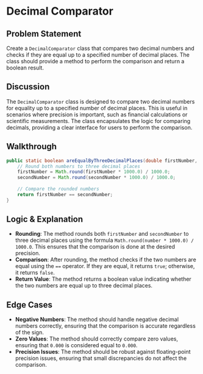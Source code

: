 # Decimal Comparator
## Problem Statement
Create a `DecimalComparator` class that compares two decimal numbers and checks if they are equal up to a specified number of decimal places. The class should provide a method to perform the comparison and return a boolean result.
## Discussion
The `DecimalComparator` class is designed to compare two decimal numbers for equality up to a specified number of decimal places. This is useful in scenarios where precision is important, such as financial calculations or scientific measurements. The class encapsulates the logic for comparing decimals, providing a clear interface for users to perform the comparison.
## Walkthrough
```java
public static boolean areEqualByThreeDecimalPlaces(double firstNumber, double secondNumber) {
    // Round both numbers to three decimal places
    firstNumber = Math.round(firstNumber * 1000.0) / 1000.0;
    secondNumber = Math.round(secondNumber * 1000.0) / 1000.0;
    
    // Compare the rounded numbers
    return firstNumber == secondNumber;
}
```
## Logic & Explanation
- **Rounding**: The method rounds both `firstNumber` and `secondNumber` to three decimal places using the formula `Math.round(number * 1000.0) / 1000.0`. This ensures that the comparison is done at the desired precision.
- **Comparison**: After rounding, the method checks if the two numbers are equal using the `==` operator. If they are equal, it returns `true`; otherwise, it returns `false`.
- **Return Value**: The method returns a boolean value indicating whether the two numbers are equal up to three decimal places.
## Edge Cases
- **Negative Numbers**: The method should handle negative decimal numbers correctly, ensuring that the comparison is accurate regardless of the sign.
- **Zero Values**: The method should correctly compare zero values, ensuring that `0.000` is considered equal to `0.000`.
- **Precision Issues**: The method should be robust against floating-point precision issues, ensuring that small discrepancies do not affect the comparison.

